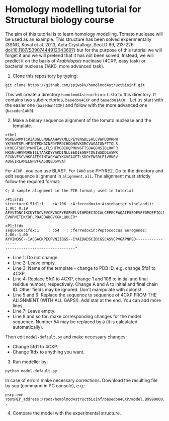 # Homology modelling tutorial for Structural biology course

The aim of this tutorial is to learn homology modelling. Tomato nuclease will be used as an example.
This structure has been solved experimentally (3SNG, Koval et al. 2013, Acta Crystallogr.,Sect.D 69, 213-226
<doi:10.1107/S0907444912043697>) but for the purpose of this tutorial we will forget it and we will
pretend that it has not been solved. Instead, we will predict it on the basis of *Arabidopsis* nuclease
(4CXP, easy task) or bacterial nuclease (1AK0, more advanced task).

1. Clone this repository by typing:
```
git clone https://github.com/spiwokv/homolmod4structbioinf.git
```
This will create a directory `homolmod4structbioinf`. Go to this directory. It contains two subdirectories, `basedon4CXP`
and `basedon1AK0 `. Let us start with the easier one (`basedon4CXP`) and follow with the more advanced one (`basedon1AK0`).

2. Make a binary sequence alignment of the tomato nuclease and the template.
```
>tbn1
WSKEGHVMTCRIAQGLLNDEAAHAVKMLLPEYVNGDLSALCVWPDQVRHW
YKYKWTSPLHFIDTPDKACNFDYERDCHDQHGVKDMCVAGAIQNFTTQLS
HYREGTSDRRYNMTEALLFLSHFMGDIHQPMHVGFTSDAGGNSIDLRWFR
HKSNLHHVWDREIILTAAKDYYAKDINLLEEDIEGNFTDGIWSDDLASWR
ECGNVFSCVNKFATESINIACKWGYKGVEAGETLSDDYFNSRLPIVMKRV
AQGGIRLAMLLNNVFGASQQEDSVVAT
```

For `4CXP ` you can use BLAST. For `1AK0` use PHYRE2. Go to the directory and edit sequence alignment in `alignment.ali`.
The alignment must strictly follow the required format:
```
C; A sample alignment in the PIR format; used in tutorial

>P1;5fd1
structureX:5fd1:1    :A:106  :A:ferredoxin:Azotobacter vinelandii: 1.90: 0.19
AFVVTDNCIKCKYTDCVEVCPVDCFYEGPNFLVIHPDECIDCALCEPECPAQAIFSEDEVPEDMQEFIQLNAELA
EVWPNITEKKDPLPDAEDWDGVKGKLQHLER*

>P1;1fdx
sequence:1fdx:1    : :54   : :ferredoxin:Peptococcus aerogenes: 2.00:-1.00
AYVINDSC--IACGACKPECPVNIIQGS--IYAIDADSCIDCGSCASVCPVGAPNPED-----------------
-------------------------------*
```
- Line 1: Do not change.
- Line 2: Leave empty.
- Line 3: Name of the template - change to PDB ID, e.g. change 5fd1 to 4CXP.
- Line 4: Replace 5fd1 to 4CXP, change 1 and 106 to initial and final residue number, respectively.
  Change A and A to initial and final chain ID. Other fields may be ignored. Don't manipulate with colons!
- Line 5 and 6: Replace the sequence to sequence of 4CXP FROM THE ALIGNMENT (WITH ALL GAPS!). Add star at the end.
  You can add more lines.
- Line 7: Leave empty.
- Line 8 and so for: make corresponding changes for the model sequence. Number 54 may be replaced by `@`
  (it is calculated automatically).

Then edit `model-default.py` and make necessary changes:
- Change 5fd1 to 4CXP.
- Change 1fdx to anything you want.

3. Run modeller by:
```
python model-default.py
```
In case of errors make necessary corrections. Download the resulting file by scp (command in PC console), e.g.:
```
pscp.exe root@IP_address:/root/homolmod4structbioinf/basedon4CXP/model.B99990001.pdb .
```

4. Compare the model with the experimental structure.
